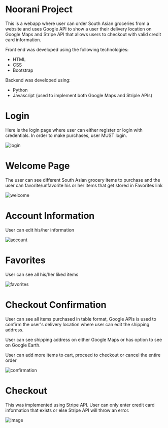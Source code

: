 # Noorani Project
 
 This is a webapp where user can order South Asian groceries from a website and uses Google API to show a user their delivery location on Google Maps and Stripe API that allows users to checkout with valid credit card information.
 
 Front end was developed using the following technologies:
 
 - HTML
 - CSS
 - Bootstrap
 
 Backend was developed using:
 
 - Python
 - Javascript (used to implement both Google Maps and Striple APIs)
 
 
# Login
 
 Here is the login page where user can either register or login with credentials. In order to make purchases, user MUST login.
 
![login](https://user-images.githubusercontent.com/49471791/92183460-582edc00-ee03-11ea-8ddb-6568bed7a6df.JPG)



# Welcome Page

The user can see different South Asian grocery items to purchase and the user can favorite/unfavorite his or her items that get stored in Favorites link



![welcome](https://user-images.githubusercontent.com/49471791/92183779-397d1500-ee04-11ea-8087-049162a7d95c.JPG)


# Account Information

User can edit his/her information

![account](https://user-images.githubusercontent.com/49471791/92184517-4a2e8a80-ee06-11ea-85b1-63c3d28bb39e.JPG)


# Favorites

User can see all his/her liked items

![favorites](https://user-images.githubusercontent.com/49471791/92184685-c5903c00-ee06-11ea-9066-37dda9e256b5.JPG)



# Checkout Confirmation

User can see all items purchased in table format, Google APIs is used to confirm the user's delivery location where user can edit the shipping address.

User can see shipping address on either Google Maps or has option to see on Google Earth.

User can add more items to cart, proceed to checkout or cancel the entire order

![confirmation](https://user-images.githubusercontent.com/49471791/92185259-44d23f80-ee08-11ea-905e-eed87086ee04.JPG)


# Checkout 

This was implemented using Stripe API. User can only enter credit card information that exists or else Stripe API will throw an error.

![image](https://user-images.githubusercontent.com/49471791/92185522-08ebaa00-ee09-11ea-929c-59d71cc66243.png)
